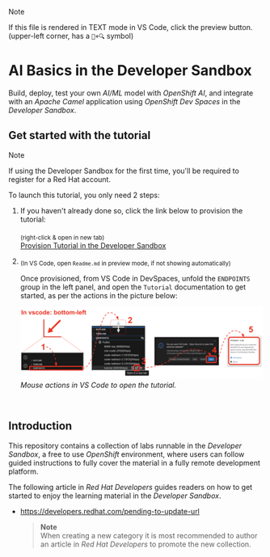 > [!NOTE]  
> If this file is rendered in TEXT mode in VS Code, click the preview button. \
> (upper-left corner, has a `📖+🔍` symbol)

# AI Basics in the Developer Sandbox

Build, deploy, test your own *AI/ML* model with *OpenShift AI*, and integrate with an *Apache Camel* application using *OpenShift Dev Spaces* in the *Developer Sandbox*.

## Get started with the tutorial

> [!NOTE]  
> If using the Developer Sandbox for the first time, you'll be required to register for a Red Hat account.

To launch this tutorial, you only need 2 steps:

1. If you haven't already done so, click the link below to provision the tutorial:

    <sub>(right-click & open in new tab)</sub> \
    [Provision Tutorial in the Developer Sandbox](https://workspaces.openshift.com/#https://github.com/RedHat-Middleware-Workshops/devsandbox-catalog-ai-labs.git)
    <!-- <a target="_blank" href="https://workspaces.openshift.com/#https://github.com/RedHat-Middleware-Workshops/devsandbox-catalog-ai-labs.git">Provision Tutorial in the Developer Sandbox</a> -->

2. <sub>(In VS Code, open `Readme.md` in preview mode, if not showing automatically)</sub>


    Once provisioned, from VS Code in DevSpaces, unfold the `ENDPOINTS` group in the left panel, and open the `Tutorial` documentation to get started, as per the actions in the picture below:

    ![](docs/labs/basics/images/29-ai-open-tutorial.png)
    *Mouse actions in VS Code to open the tutorial.*

<br/>


## Introduction

This repository contains a collection of labs runnable in the _Developer Sandbox_, a free to use _OpenShift_ environment, where users can follow guided instructions to fully cover the material in a fully remote development platform.

The following article in _Red Hat Developers_ guides readers on how to get started to enjoy the learning material in the _Developer Sandbox_.

* https://developers.redhat.com/pending-to-update-url

    > **Note**<br>
    When creating a new category it is most recommended to author an article in _Red Hat Developers_ to promote the new collection.
